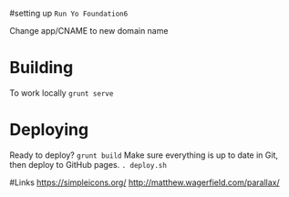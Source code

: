 #setting up
```Run Yo Foundation6```

Change  app/CNAME to new domain name

# Building
To work locally 
```grunt serve```
# Deploying
Ready to deploy?
```grunt build```
Make sure everything is up to date in Git, then deploy to GitHub pages.
```. deploy.sh```

#Links
https://simpleicons.org/
http://matthew.wagerfield.com/parallax/